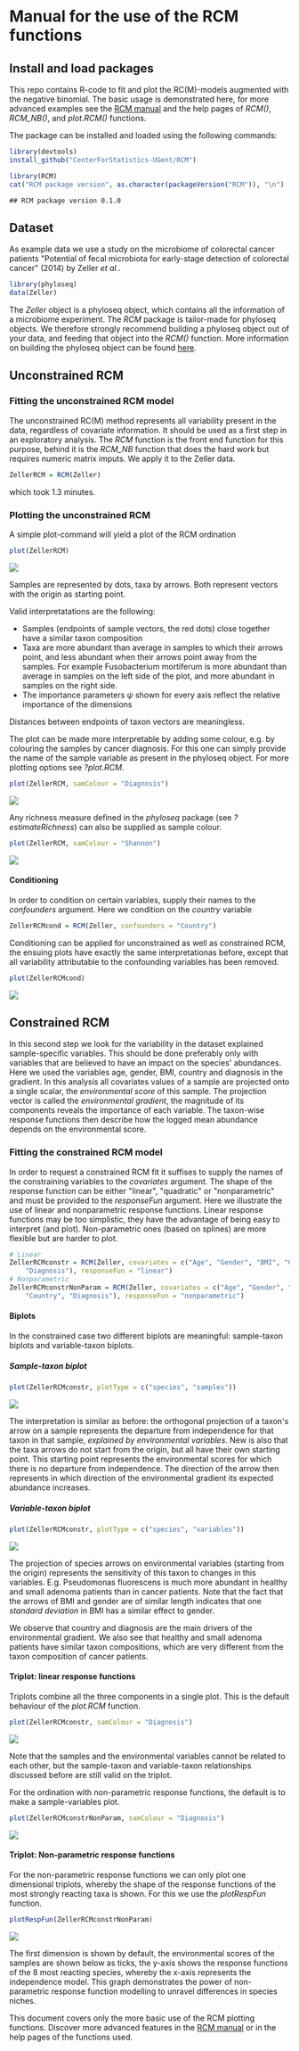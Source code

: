 
Manual for the use of the RCM functions
=======================================

Install and load packages
-------------------------

This repo contains R-code to fit and plot the RC(M)-models augmented with the negative binomial. The basic usage is demonstrated here, for more advanced examples see the [RCM manual](http://http://users.ugent.be/~shawinke/RCMmanual) and the help pages of *RCM()*, *RCM\_NB()*, and *plot.RCM()* functions.

The package can be installed and loaded using the following commands:

``` r
library(devtools)
install_github("CenterForStatistics-UGent/RCM")
```

``` r
library(RCM)
cat("RCM package version", as.character(packageVersion("RCM")), "\n")
```

    ## RCM package version 0.1.0

Dataset
-------

As example data we use a study on the microbiome of colorectal cancer patients "Potential of fecal microbiota for early-stage detection of colorectal cancer" (2014) by Zeller *et al.*.

``` r
library(phyloseq)
data(Zeller)
```

The *Zeller* object is a phyloseq object, which contains all the information of a microbiome experiment. The *RCM* package is tailor-made for phyloseq objects. We therefore strongly recommend building a phyloseq object out of your data, and feeding that object into the *RCM()* function. More information on building the phyloseq object can be found [here](http://joey711.github.io/phyloseq/import-data.html).

Unconstrained RCM
-----------------

### Fitting the unconstrained RCM model

The unconstrained RC(M) method represents all variability present in the data, regardless of covariate information. It should be used as a first step in an exploratory analysis. The *RCM* function is the front end function for this purpose, behind it is the *RCM\_NB* function that does the hard work but requires numeric matrix imputs. We apply it to the Zeller data.

``` r
ZellerRCM = RCM(Zeller)
```

which took 1.3 minutes.

### Plotting the unconstrained RCM

A simple plot-command will yield a plot of the RCM ordination

``` r
plot(ZellerRCM)
```

![](README_figs/README-plotUnconstrainedRCMall-1.png)

Samples are represented by dots, taxa by arrows. Both represent vectors with the origin as starting point.

Valid interpretatations are the following:

-   Samples (endpoints of sample vectors, the red dots) close together have a similar taxon composition
-   Taxa are more abundant than average in samples to which their arrows point, and less abundant when their arrows point away from the samples. For example Fusobacterium mortiferum is more abundant than average in samples on the left side of the plot, and more abundant in samples on the right side.
-   The importance parameters *ψ* shown for every axis reflect the relative importance of the dimensions

Distances between endpoints of taxon vectors are meaningless.

The plot can be made more interpretable by adding some colour, e.g. by colouring the samples by cancer diagnosis. For this one can simply provide the name of the sample variable as present in the phyloseq object. For more plotting options see *?plot.RCM*.

``` r
plot(ZellerRCM, samColour = "Diagnosis")
```

![](README_figs/README-plotUnconstrainedRCMallColour-1.png)

Any richness measure defined in the *phyloseq* package (see *?estimateRichness*) can also be supplied as sample colour.

``` r
plot(ZellerRCM, samColour = "Shannon")
```

![](README_figs/README-plotRichness-1.png)

#### Conditioning

In order to condition on certain variables, supply their names to the *confounders* argument. Here we condition on the *country* variable

``` r
ZellerRCMcond = RCM(Zeller, confounders = "Country")
```

Conditioning can be applied for unconstrained as well as constrained RCM, the ensuing plots have exactly the same interpretationas before, except that all variability attributable to the confounding variables has been removed.

``` r
plot(ZellerRCMcond)
```

![](README_figs/README-plotCond-1.png)

Constrained RCM
---------------

In this second step we look for the variability in the dataset explained sample-specific variables. This should be done preferably only with variables that are believed to have an impact on the species' abundances. Here we used the variables age, gender, BMI, country and diagnosis in the gradient. In this analysis all covariates values of a sample are projected onto a single scalar, the *environmental score* of this sample. The projection vector is called the *environmental gradient*, the magnitude of its components reveals the importance of each variable. The taxon-wise response functions then describe how the logged mean abundance depends on the environmental score.

### Fitting the constrained RCM model

In order to request a constrained RCM fit it suffises to supply the names of the constraining variables to the *covariates* argument. The shape of the response function can be either "linear", "quadratic" or "nonparametric" and must be provided to the *responseFun* argument. Here we illustrate the use of linear and nonparametric response functions. Linear response functions may be too simplistic, they have the advantage of being easy to interpret (and plot). Non-parametric ones (based on splines) are more flexible but are harder to plot.

``` r
# Linear
ZellerRCMconstr = RCM(Zeller, covariates = c("Age", "Gender", "BMI", "Country", 
    "Diagnosis"), responseFun = "linear")
# Nonparametric
ZellerRCMconstrNonParam = RCM(Zeller, covariates = c("Age", "Gender", "BMI", 
    "Country", "Diagnosis"), responseFun = "nonparametric")
```

#### Biplots

In the constrained case two different biplots are meaningful: sample-taxon biplots and variable-taxon biplots.

##### Sample-taxon biplot

``` r
plot(ZellerRCMconstr, plotType = c("species", "samples"))
```

![](README_figs/README-plotlin2cor-1.png)

The interpretation is similar as before: the orthogonal projection of a taxon's arrow on a sample represents the departure from independence for that taxon in that sample, *explained by environmental variables*. New is also that the taxa arrows do not start from the origin, but all have their own starting point. This starting point represents the environmental scores for which there is no departure from independence. The direction of the arrow then represents in which direction of the environmental gradient its expected abundance increases.

##### Variable-taxon biplot

``` r
plot(ZellerRCMconstr, plotType = c("species", "variables"))
```

![](README_figs/README-plotlin3-1.png)

The projection of species arrows on environmental variables (starting from the origin) represents the sensitivity of this taxon to changes in this variables. E.g. Pseudomonas fluorescens is much more abundant in healthy and small adenoma patients than in cancer patients. Note that the fact that the arrows of BMI and gender are of similar length indicates that one *standard deviation* in BMI has a similar effect to gender.

We observe that country and diagnosis are the main drivers of the environmental gradient. We also see that healthy and small adenoma patients have similar taxon compositions, which are very different from the taxon composition of cancer patients.

#### Triplot: linear response functions

Triplots combine all the three components in a single plot. This is the default behaviour of the *plot.RCM* function.

``` r
plot(ZellerRCMconstr, samColour = "Diagnosis")
```

![](README_figs/README-plotlin3Triplot-1.png)

Note that the samples and the environmental variables cannot be related to each other, but the sample-taxon and variable-taxon relationships discussed before are still valid on the triplot.

For the ordination with non-parametric response functions, the default is to make a sample-variables plot.

``` r
plot(ZellerRCMconstrNonParam, samColour = "Diagnosis")
```

![](README_figs/README-plotNP3Biplot-1.png)

#### Triplot: Non-parametric response functions

For the non-parametric response functions we can only plot one dimensional triplots, whereby the shape of the response functions of the most strongly reacting taxa is shown. For this we use the *plotRespFun* function.

``` r
plotRespFun(ZellerRCMconstrNonParam)
```

![](README_figs/README-plotNPTriplot-1.png)

The first dimension is shown by default, the environmental scores of the samples are shown below as ticks, the y-axis shows the response functions of the 8 most reacting species, whereby the x-axis represents the independence model. This graph demonstrates the power of non-parametric response function modelling to unravel differences in species niches.

This document covers only the more basic use of the RCM plotting functions. Discover more advanced features in the [RCM manual](http://users.ugent.be/~shawinke/RCMmanual) or in the help pages of the functions used.
